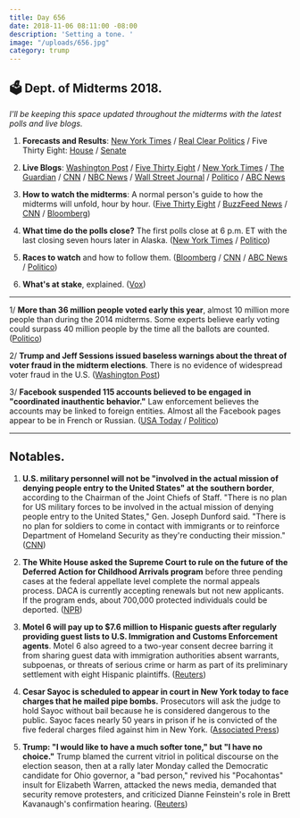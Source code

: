 ```yaml
---
title: Day 656
date: 2018-11-06 08:11:00 -08:00
description: 'Setting a tone. '
image: "/uploads/656.jpg"
category: trump
---
```


## 🗳 Dept. of Midterms 2018.

*I'll be keeping this space updated throughout the midterms with the latest polls and live blogs.*

1. **Forecasts and Results**: [New York Times](https://www.nytimes.com/interactive/2018/upshot/elections-polls.html) / [Real Clear Politics](https://www.realclearpolitics.com/epolls/latest_polls/elections/) / Five Thirty Eight: [House](https://projects.fivethirtyeight.com/2018-midterm-election-forecast/house/) / [Senate](https://projects.fivethirtyeight.com/2018-midterm-election-forecast/senate/)

2. **Live Blogs**: [Washington Post](https://www.washingtonpost.com/politics/2018/live-updates/midterms/midterm-election-updates/) / [Five Thirty Eight](https://fivethirtyeight.com/live-blog/2018-election-results-coverage/) / [New York Times](https://www.nytimes.com/interactive/2018/11/02/us/politics/early-voting.html) / [The Guardian](https://www.theguardian.com/us-news/live/2018/nov/06/us-midterms-elections-2018-latest-live-polls-news-updates-donald-trump-republicans-democrats) / [CNN](https://www.cnn.com/politics/live-news/election-day-2018/index.html) / [NBC News](https://www.nbcnews.com/politics/elections/live-blog/live-blog-midterm-election-2018-updates-news-analysis-n930691) / [Wall Street Journal](https://www.wsj.com/livecoverage/2018-midterms-live-elections-coverage-analysis) / [Politico](https://www.politico.com/election-results/2018/election-day-live-updates-analysis/nov-6/) / [ABC News](https://abcnews.go.com/Politics/election-day-2018-americans-set-vote-historic-contest/story?id=58907692)

3. **How to watch the midterms**: A normal person's guide to how the midterms will unfold, hour by hour. ([Five Thirty Eight](https://fivethirtyeight.com/features/2018-election-polls-close/) / [BuzzFeed News](https://www.buzzfeednews.com/article/katherinemiller/midterms-watch-guide) / [CNN](https://www.cnn.com/2018/11/06/politics/midterm-election-night-viewers-guide/index.html) / [Bloomberg](https://www.bloomberg.com/news/articles/2018-11-05/following-the-midterm-elections-across-time-zones-viewing-guide))

4. **What time do the polls close?** The first polls close at 6 p.m. ET with the last closing seven hours later in Alaska. ([New York Times](https://www.nytimes.com/interactive/2018/11/06/us/politics/poll-closing-times.html) / [Politico](https://www.politico.com/story/2018/11/06/what-time-do-polls-close-2018-poll-closing-times-by-state-map-945421))

5. **Races to watch** and how to follow them. ([Bloomberg](https://www.bloomberg.com/news/articles/2018-11-05/following-the-midterm-elections-across-time-zones-viewing-guide) / [CNN](https://www.cnn.com/2018/11/05/politics/2018-midterms-roadmap-races-to-watch/index.html) / [ABC News](https://abcnews.go.com/Politics/key-races-story-2018-midterms/story?id=58436796) / [Politico](https://www.politico.com/story/2018/11/06/2018-elections-house-senate-won-lost-963562))

6. **What's at stake**, explained. ([Vox](https://www.vox.com/2018/11/5/18064760/2018-midterms-stakes))

---

1/ **More than 36 million people voted early this year**, almost 10 million more people than during the 2014 midterms. Some experts believe early voting could surpass 40 million people by the time all the ballots are counted. ([Politico](https://www.politico.com/story/2018/11/05/early-voting-turnout-2018-elections-midterms-963149))

2/ **Trump and Jeff Sessions issued baseless warnings about the threat of voter fraud in the midterm elections**. There is no evidence of widespread voter fraud in the U.S. ([Washington Post](https://www.washingtonpost.com/politics/without-evidence-trump-and-sessions-warn-of-voter-fraud-in-tuesdays-elections/2018/11/05/e9564788-e115-11e8-8f5f-a55347f48762_story.html))

3/ **Facebook suspended 115 accounts believed to be engaged in "coordinated inauthentic behavior."** Law enforcement believes the accounts may be linked to foreign entities. Almost all the Facebook pages appear to be in French or Russian. ([USA Today](https://www.usatoday.com/story/news/2018/11/05/facebook-foreign-election-meddling-ahead-midterms/1899284002/) / [Politico](https://www.politico.com/story/2018/11/06/facebook-suspends-accounts-polls-2018-964325))

---

## Notables.

1. **U.S. military personnel will not be "involved in the actual mission of denying people entry to the United States" at the southern border**, according to the Chairman of the Joint Chiefs of Staff. "There is no plan for US military forces to be involved in the actual mission of denying people entry to the United States," Gen. Joseph Dunford said. "There is no plan for soldiers to come in contact with immigrants or to reinforce Department of Homeland Security as they're conducting their mission." ([CNN](https://www.cnn.com/2018/11/05/politics/chairman-joint-chiefs-soldiers-border-migrants/index.html))

2. **The White House asked the Supreme Court to rule on the future of the Deferred Action for Childhood Arrivals program** before three pending cases at the federal appellate level complete the normal appeals process. DACA is currently accepting renewals but not new applicants. If the program ends, about 700,000 protected individuals could be deported. ([NPR](https://www.npr.org/2018/11/06/664649161/white-house-asks-supreme-court-to-rule-on-daca-sooner-not-later))

3. **Motel 6 will pay up to $7.6 million to Hispanic guests after regularly providing guest lists to U.S. Immigration and Customs Enforcement agents**. Motel 6 also agreed to a two-year consent decree barring it from sharing guest data with immigration authorities absent warrants, subpoenas, or threats of serious crime or harm as part of its preliminary settlement with eight Hispanic plaintiffs. ([Reuters](https://www.reuters.com/article/us-blackstone-group-motel6-immigration-s/motel-6-to-pay-7-6-million-for-giving-guest-lists-to-u-s-immigration-idUSKCN1NB23Q))

4. **Cesar Sayoc is scheduled to appear in court in New York today to face charges that he mailed pipe bombs.** Prosecutors will ask the judge to hold Sayoc without bail because he is considered dangerous to the public. Sayoc faces nearly 50 years in prison if he is convicted of the five federal charges filed against him in New York. ([Associated Press](https://apnews.com/df205626dd4c4b898512d2a329f28efc))

5. **Trump: "I would like to have a much softer tone," but "I have no choice."** Trump blamed the current vitriol in political discourse on the election season, then at a rally later Monday called the Democratic candidate for Ohio governor, a "bad person," revived his "Pocahontas" insult for Elizabeth Warren, attacked the news media, demanded that security remove protesters, and criticized Dianne Feinstein's role in Brett Kavanaugh's confirmation hearing. ([Reuters](https://www.reuters.com/article/us-usa-election-trump-tone-idUSKCN1NB04I))